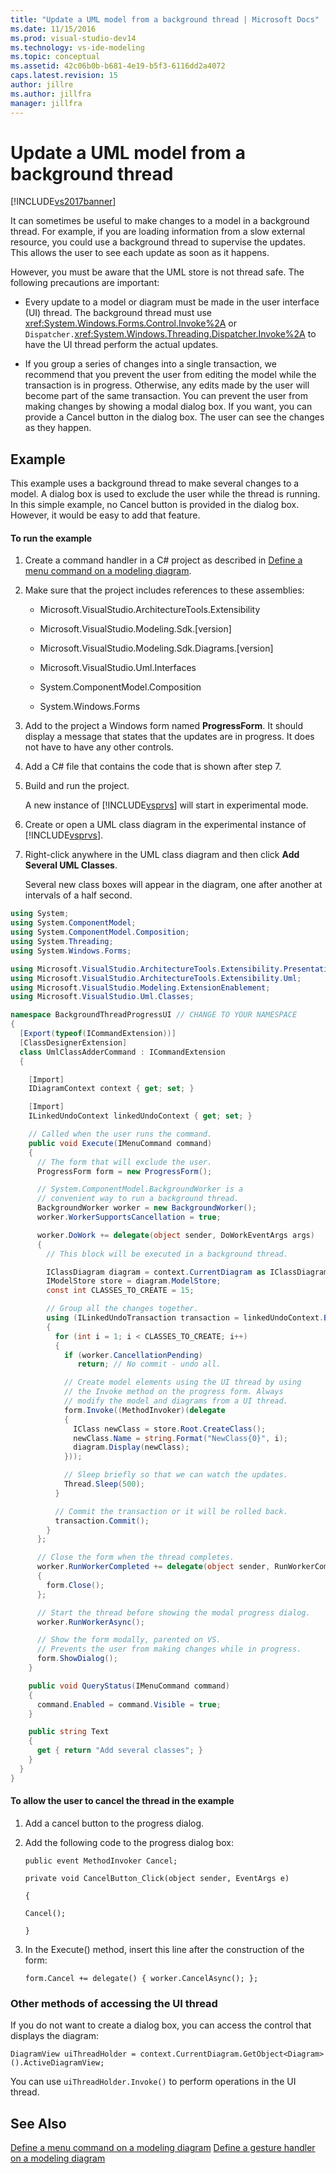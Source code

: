 ```yaml
---
title: "Update a UML model from a background thread | Microsoft Docs"
ms.date: 11/15/2016
ms.prod: visual-studio-dev14
ms.technology: vs-ide-modeling
ms.topic: conceptual
ms.assetid: 42c06b0b-b681-4e19-b5f3-6116dd2a4072
caps.latest.revision: 15
author: jillre
ms.author: jillfra
manager: jillfra
---
```

# Update a UML model from a background thread
[!INCLUDE[vs2017banner](../includes/vs2017banner.md)]

It can sometimes be useful to make changes to a model in a background thread. For example, if you are loading information from a slow external resource, you could use a background thread to supervise the updates. This allows the user to see each update as soon as it happens.

 However, you must be aware that the UML store is not thread safe. The following precautions are important:

- Every update to a model or diagram must be made in the user interface (UI) thread. The background thread must use <xref:System.Windows.Forms.Control.Invoke%2A> or `Dispatcher.`<xref:System.Windows.Threading.Dispatcher.Invoke%2A> to have the UI thread perform the actual updates.

- If you group a series of changes into a single transaction, we recommend that you prevent the user from editing the model while the transaction is in progress. Otherwise, any edits made by the user will become part of the same transaction. You can prevent the user from making changes by showing a modal dialog box. If you want, you can provide a Cancel button in the dialog box. The user can see the changes as they happen.

## Example
 This example uses a background thread to make several changes to a model. A dialog box is used to exclude the user while the thread is running. In this simple example, no Cancel button is provided in the dialog box. However, it would be easy to add that feature.

#### To run the example

1. Create a command handler in a C# project as described in [Define a menu command on a modeling diagram](../modeling/define-a-menu-command-on-a-modeling-diagram.md).

2. Make sure that the project includes references to these assemblies:

   - Microsoft.VisualStudio.ArchitectureTools.Extensibility

   - Microsoft.VisualStudio.Modeling.Sdk.[version]

   - Microsoft.VisualStudio.Modeling.Sdk.Diagrams.[version]

   - Microsoft.VisualStudio.Uml.Interfaces

   - System.ComponentModel.Composition

   - System.Windows.Forms

3. Add to the project a Windows form named **ProgressForm**. It should display a message that states that the updates are in progress. It does not have to have any other controls.

4. Add a C# file that contains the code that is shown after step 7.

5. Build and run the project.

    A new instance of [!INCLUDE[vsprvs](../includes/vsprvs-md.md)] will start in experimental mode.

6. Create or open a UML class diagram in the experimental instance of [!INCLUDE[vsprvs](../includes/vsprvs-md.md)].

7. Right-click anywhere in the UML class diagram and then click **Add Several UML Classes**.

   Several new class boxes will appear in the diagram, one after another at intervals of a half second.

```csharp
using System;
using System.ComponentModel;
using System.ComponentModel.Composition;
using System.Threading;
using System.Windows.Forms;

using Microsoft.VisualStudio.ArchitectureTools.Extensibility.Presentation;
using Microsoft.VisualStudio.ArchitectureTools.Extensibility.Uml;
using Microsoft.VisualStudio.Modeling.ExtensionEnablement;
using Microsoft.VisualStudio.Uml.Classes;

namespace BackgroundThreadProgressUI // CHANGE TO YOUR NAMESPACE
{
  [Export(typeof(ICommandExtension))]
  [ClassDesignerExtension]
  class UmlClassAdderCommand : ICommandExtension
  {

    [Import]
    IDiagramContext context { get; set; }

    [Import]
    ILinkedUndoContext linkedUndoContext { get; set; }

    // Called when the user runs the command.
    public void Execute(IMenuCommand command)
    {
      // The form that will exclude the user.
      ProgressForm form = new ProgressForm();

      // System.ComponentModel.BackgroundWorker is a
      // convenient way to run a background thread.
      BackgroundWorker worker = new BackgroundWorker();
      worker.WorkerSupportsCancellation = true;

      worker.DoWork += delegate(object sender, DoWorkEventArgs args)
      {
        // This block will be executed in a background thread.

        IClassDiagram diagram = context.CurrentDiagram as IClassDiagram;
        IModelStore store = diagram.ModelStore;
        const int CLASSES_TO_CREATE = 15;

        // Group all the changes together.
        using (ILinkedUndoTransaction transaction = linkedUndoContext.BeginTransaction("Background Updates"))
        {
          for (int i = 1; i < CLASSES_TO_CREATE; i++)
          {
            if (worker.CancellationPending)
               return; // No commit - undo all.

            // Create model elements using the UI thread by using
            // the Invoke method on the progress form. Always
            // modify the model and diagrams from a UI thread.
            form.Invoke((MethodInvoker)(delegate
            {
              IClass newClass = store.Root.CreateClass();
              newClass.Name = string.Format("NewClass{0}", i);
              diagram.Display(newClass);
            }));

            // Sleep briefly so that we can watch the updates.
            Thread.Sleep(500);
          }

          // Commit the transaction or it will be rolled back.
          transaction.Commit();
        }
      };

      // Close the form when the thread completes.
      worker.RunWorkerCompleted += delegate(object sender, RunWorkerCompletedEventArgs args)
      {
        form.Close();
      };

      // Start the thread before showing the modal progress dialog.
      worker.RunWorkerAsync();

      // Show the form modally, parented on VS.
      // Prevents the user from making changes while in progress.
      form.ShowDialog();
    }

    public void QueryStatus(IMenuCommand command)
    {
      command.Enabled = command.Visible = true;
    }

    public string Text
    {
      get { return "Add several classes"; }
    }
  }
}
```

#### To allow the user to cancel the thread in the example

1. Add a cancel button to the progress dialog.

2. Add the following code to the progress dialog box:

     `public event MethodInvoker Cancel;`

     `private void CancelButton_Click(object sender, EventArgs e)`

     `{`

     `Cancel();`

     `}`

3. In the Execute() method, insert this line after the construction of the form:

     `form.Cancel += delegate() { worker.CancelAsync(); };`

### Other methods of accessing the UI thread
 If you do not want to create a dialog box, you can access the control that displays the diagram:

 `DiagramView uiThreadHolder = context.CurrentDiagram.GetObject<Diagram>().ActiveDiagramView;`

 You can use `uiThreadHolder.Invoke()` to perform operations in the UI thread.

## See Also
 [Define a menu command on a modeling diagram](../modeling/define-a-menu-command-on-a-modeling-diagram.md)
 [Define a gesture handler on a modeling diagram](../modeling/define-a-gesture-handler-on-a-modeling-diagram.md)
